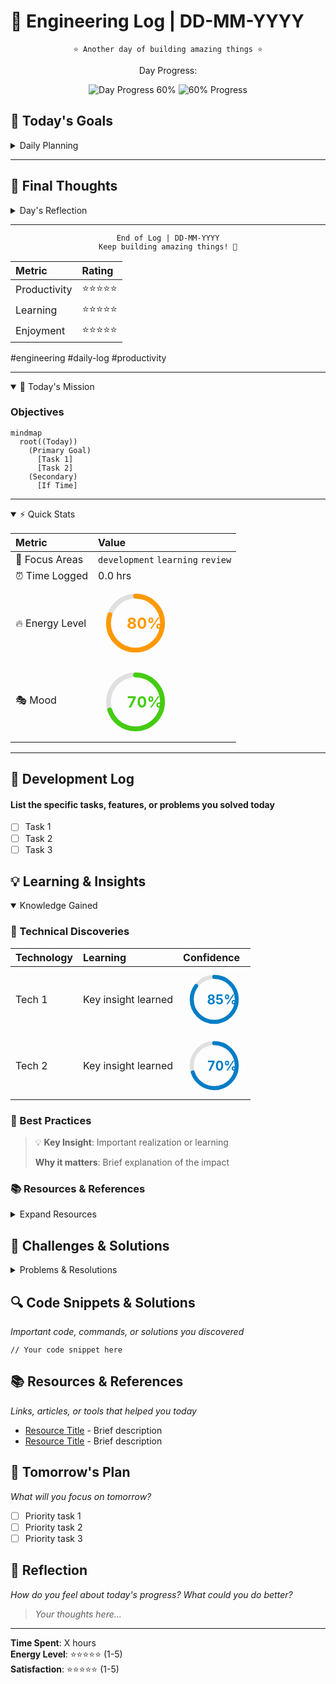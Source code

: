 # 📝 Engineering Log | DD-MM-YYYY

<div align="center">

```text
⭐️ Another day of building amazing things ⭐️
```

<p align="center">
  Day Progress:<br/>

  ![Day Progress 60%](https://via.placeholder.com/200x200.png?text=60%25+Progress)  <img src="https://progress-bar.dev/60/" alt="60% Progress"/>

</p>

</div>

## 🎯 Today's Goals

<details>
<summary>Daily Planning</summary>

### 📋 Priority Tasks

1. 🔴 High Priority
   - [ ] Task 1
   - [ ] Task 2
2. 🟡 Medium Priority
   - [ ] Task 1
3. 🟢 If Time Permits
   - [ ] Task 1

### 🎯 Goals & Expectations

```mermaid
graph LR
    A[Tomorrow] --> B[Goal 1]
    A --> C[Goal 2]
    B --> D[Expected Outcome]
    C --> D
```

</details>

---

## 💭 Final Thoughts

<details>
<summary>Day's Reflection</summary>

### 🌟 Achievements
> What made me proud today?

### 📈 Growth
> How did I improve?

### 🎯 Areas for Improvement
> What could be better?

### 🌱 Personal Notes
> Additional thoughts or feelings about the day

</details>

---

<div align="center">

```text
End of Log | DD-MM-YYYY
Keep building amazing things! 🚀
```

| Metric | Rating |
|:--|:--|
| Productivity | ⭐⭐⭐⭐⭐ |
| Learning | ⭐⭐⭐⭐⭐ |
| Enjoyment | ⭐⭐⭐⭐⭐ |

</div>

#engineering #daily-log #productivity

---

<details open>
<summary>🎯 Today's Mission</summary>

### Objectives

```mermaid
mindmap
  root((Today))
    (Primary Goal)
      [Task 1]
      [Task 2]
    (Secondary)
      [If Time]
```

</details>

---

<details open>
<summary>⚡ Quick Stats</summary>

| Metric | Value |
|:--|:--|
| 🎯 Focus Areas | `development` `learning` `review` |
| ⏰ Time Logged | 0.0 hrs |
| 🔥 Energy Level | <svg width="120" height="120" viewBox="-25 -25 250 250" version="1.1" xmlns="http://www.w3.org/2000/svg" style="transform:rotate(-90deg)"><circle r="90" cx="100" cy="100" fill="transparent" stroke="#e0e0e0" stroke-width="16px"></circle><circle r="90" cx="100" cy="100" stroke="#ff9900" stroke-width="16px" stroke-linecap="round" stroke-dashoffset="113.096" fill="transparent" stroke-dasharray="565.48"></circle><text x="71" y="115" fill="#ff9900" font-size="52px" font-weight="bold" style="transform:rotate(90deg) translate(0, -196px)">80%</text></svg> |
| 🎭 Mood | <svg width="120" height="120" viewBox="-25 -25 250 250" version="1.1" xmlns="http://www.w3.org/2000/svg" style="transform:rotate(-90deg)"><circle r="90" cx="100" cy="100" fill="transparent" stroke="#e0e0e0" stroke-width="16px"></circle><circle r="90" cx="100" cy="100" stroke="#44CC11" stroke-width="16px" stroke-linecap="round" stroke-dashoffset="169.644" fill="transparent" stroke-dasharray="565.48"></circle><text x="71" y="115" fill="#44CC11" font-size="52px" font-weight="bold" style="transform:rotate(90deg) translate(0, -196px)">70%</text></svg> |

</details>

---

## 📝 Development Log

#### List the specific tasks, features, or problems you solved today

- [ ] Task 1
- [ ] Task 2
- [ ] Task 3

## 💡 Learning & Insights

<details open>
<summary>Knowledge Gained</summary>

### 🔬 Technical Discoveries

| Technology | Learning | Confidence |
|:--|:--|:--|
| Tech 1 | Key insight learned | <svg width="100" height="100" viewBox="-25 -25 250 250" version="1.1" xmlns="http://www.w3.org/2000/svg" style="transform:rotate(-90deg)"><circle r="90" cx="100" cy="100" fill="transparent" stroke="#e0e0e0" stroke-width="16px"></circle><circle r="90" cx="100" cy="100" stroke="#007ec6" stroke-width="16px" stroke-linecap="round" stroke-dashoffset="84.822" fill="transparent" stroke-dasharray="565.48"></circle><text x="71" y="115" fill="#007ec6" font-size="52px" font-weight="bold" style="transform:rotate(90deg) translate(0, -196px)">85%</text></svg> |
| Tech 2 | Key insight learned | <svg width="100" height="100" viewBox="-25 -25 250 250" version="1.1" xmlns="http://www.w3.org/2000/svg" style="transform:rotate(-90deg)"><circle r="90" cx="100" cy="100" fill="transparent" stroke="#e0e0e0" stroke-width="16px"></circle><circle r="90" cx="100" cy="100" stroke="#007ec6" stroke-width="16px" stroke-linecap="round" stroke-dashoffset="169.644" fill="transparent" stroke-dasharray="565.48"></circle><text x="71" y="115" fill="#007ec6" font-size="52px" font-weight="bold" style="transform:rotate(90deg) translate(0, -196px)">70%</text></svg> |

### 🌟 Best Practices

> 💡 **Key Insight**: Important realization or learning
>
> **Why it matters**: Brief explanation of the impact

### 📚 Resources & References

<details>
<summary>Expand Resources</summary>

- [📄 Resource 1](#) - Brief description
- [📚 Resource 2](#) - Brief description
- [🔗 Resource 3](#) - Brief description

</details>

</details>

## 🚧 Challenges & Solutions

<details>
<summary>Problems & Resolutions</summary>

### 🎯 Technical Challenges

```mermaid
flowchart LR
    A[Challenge] --> B{Attempted Solutions}
    B --> C[Solution 1]
    B --> D[Solution 2]
    C --> E[Outcome]
    D --> E
```

### 💭 Lessons Learned

> 📝 **Key Takeaway**: Main lesson from today's challenges
>
> **Future Prevention**: How to avoid similar issues

</details>

## 🔍 Code Snippets & Solutions

*Important code, commands, or solutions you discovered*

```language
// Your code snippet here
```

## 📚 Resources & References

*Links, articles, or tools that helped you today*

- [Resource Title](URL) - Brief description
- [Resource Title](URL) - Brief description

## 🎯 Tomorrow's Plan

*What will you focus on tomorrow?*

- [ ] Priority task 1
- [ ] Priority task 2
- [ ] Priority task 3

## 💭 Reflection

*How do you feel about today's progress? What could you do better?*

> *Your thoughts here...*

---

**Time Spent**: X hours  
**Energy Level**: ⭐⭐⭐⭐⭐ (1-5)  
**Satisfaction**: ⭐⭐⭐⭐⭐ (1-5)
